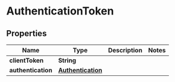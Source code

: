 

# AuthenticationToken


## Properties

| Name | Type | Description | Notes |
|------------ | ------------- | ------------- | -------------|
|**clientToken** | **String** |  |  |
|**authentication** | [**Authentication**](Authentication.md) |  |  |



